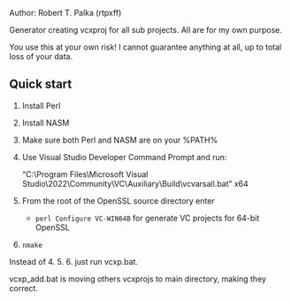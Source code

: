 
Author: Robert T. Palka (rtpxff)

Generator creating vcxproj for all sub projects. All are for my own purpose.

You use this at your own risk!
I cannot guarantee anything at all, up to total loss of your data. 

Quick start
-----------

 1. Install Perl

 2. Install NASM

 3. Make sure both Perl and NASM are on your %PATH%

 4. Use Visual Studio Developer Command Prompt and run:

    “C:\Program Files\Microsoft Visual Studio\2022\Community\VC\Auxiliary\Build\vcvarsall.bat” x64

 5. From the root of the OpenSSL source directory enter
    - `perl Configure VC-WIN64B`    for generate VC projects for 64-bit OpenSSL

 6. `nmake`


Instead of 4. 5. 6. just run vcxp.bat.


vcxp_add.bat is moving others vcxprojs to main directory, making they correct.
